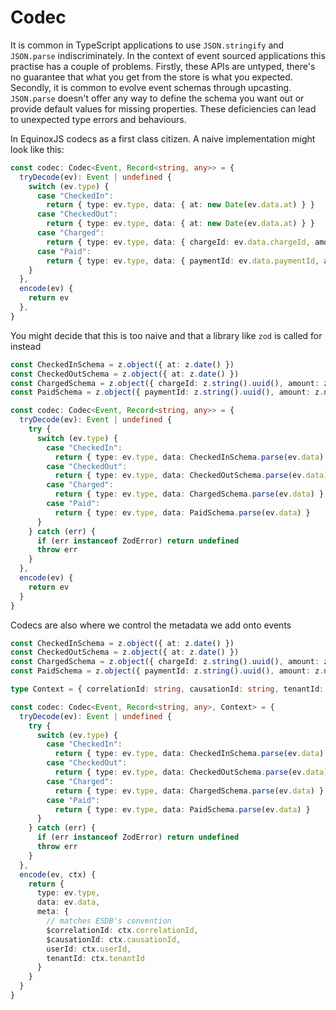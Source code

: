 # Codec

It is common in TypeScript applications to use `JSON.stringify` and `JSON.parse` indiscriminately. In the context of
event sourced applications this practise has a couple of problems. Firstly, these APIs are untyped, there's no guarantee
that what you get from the store is what you expected. Secondly, it is common to evolve event schemas through upcasting.
`JSON.parse` doesn't offer any way to define the schema you want out or provide default values for missing properties.
These deficiencies can lead to unexpected type errors and behaviours.

In EquinoxJS codecs as a first class citizen. A naive implementation might look like this: 

```ts
const codec: Codec<Event, Record<string, any>> = {
  tryDecode(ev): Event | undefined {
    switch (ev.type) {
      case "CheckedIn":
        return { type: ev.type, data: { at: new Date(ev.data.at) } }
      case "CheckedOut":
        return { type: ev.type, data: { at: new Date(ev.data.at) } }
      case "Charged":
        return { type: ev.type, data: { chargeId: ev.data.chargeId, amount: ev.data.amount, at: new Date(ev.data.at) } }
      case "Paid":
        return { type: ev.type, data: { paymentId: ev.data.paymentId, amount: ev.data.amount, at: new Date(ev.data.at) } }
    }
  },
  encode(ev) {
    return ev
  },
}
```

You might decide that this is too naive and that a library like `zod` is called for instead

```ts
const CheckedInSchema = z.object({ at: z.date() })
const CheckedOutSchema = z.object({ at: z.date() })
const ChargedSchema = z.object({ chargeId: z.string().uuid(), amount: z.number(), at: z.date() })
const PaidSchema = z.object({ paymentId: z.string().uuid(), amount: z.number(), at: z.date() })

const codec: Codec<Event, Record<string, any>> = {
  tryDecode(ev): Event | undefined {
    try {
      switch (ev.type) {
        case "CheckedIn":
          return { type: ev.type, data: CheckedInSchema.parse(ev.data) }
        case "CheckedOut":
          return { type: ev.type, data: CheckedOutSchema.parse(ev.data) }
        case "Charged":
          return { type: ev.type, data: ChargedSchema.parse(ev.data) }
        case "Paid":
          return { type: ev.type, data: PaidSchema.parse(ev.data) }
      }
    } catch (err) {
      if (err instanceof ZodError) return undefined
      throw err
    }
  },
  encode(ev) {
    return ev
  }
}
```

Codecs are also where we control the metadata we add onto events

```ts
const CheckedInSchema = z.object({ at: z.date() })
const CheckedOutSchema = z.object({ at: z.date() })
const ChargedSchema = z.object({ chargeId: z.string().uuid(), amount: z.number(), at: z.date() })
const PaidSchema = z.object({ paymentId: z.string().uuid(), amount: z.number(), at: z.date() })

type Context = { correlationId: string, causationId: string, tenantId: string, userId: string }

const codec: Codec<Event, Record<string, any>, Context> = {
  tryDecode(ev): Event | undefined {
    try {
      switch (ev.type) {
        case "CheckedIn":
          return { type: ev.type, data: CheckedInSchema.parse(ev.data) }
        case "CheckedOut":
          return { type: ev.type, data: CheckedOutSchema.parse(ev.data) }
        case "Charged":
          return { type: ev.type, data: ChargedSchema.parse(ev.data) }
        case "Paid":
          return { type: ev.type, data: PaidSchema.parse(ev.data) }
      }
    } catch (err) {
      if (err instanceof ZodError) return undefined
      throw err
    }
  },
  encode(ev, ctx) {
    return {
      type: ev.type,
      data: ev.data,
      meta: {
        // matches ESDB's convention
        $correlationId: ctx.correlationId,
        $causationId: ctx.causationId,
        userId: ctx.userId,
        tenantId: ctx.tenantId
      }
    }
  }
}
```
